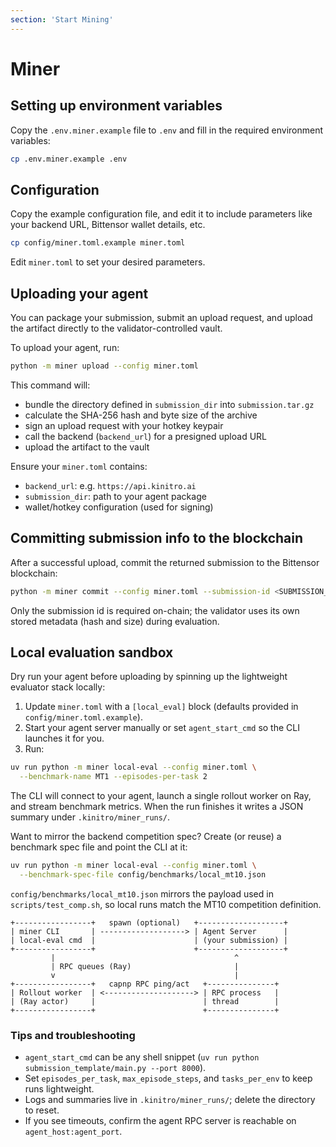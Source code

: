 ```yaml
---
section: 'Start Mining'
---
```


# Miner

## Setting up environment variables

Copy the `.env.miner.example` file to `.env` and fill in the required environment variables:

```bash
cp .env.miner.example .env
```

## Configuration

Copy the example configuration file, and edit it to include parameters like your backend URL, Bittensor wallet details, etc.

```bash
cp config/miner.toml.example miner.toml
```

Edit `miner.toml` to set your desired parameters.

## Uploading your agent

You can package your submission, submit an upload request, and upload the artifact directly to the validator-controlled vault.

To upload your agent, run:

```bash
python -m miner upload --config miner.toml
```

This command will:

- bundle the directory defined in `submission_dir` into `submission.tar.gz`
- calculate the SHA-256 hash and byte size of the archive
- sign an upload request with your hotkey keypair
- call the backend (`backend_url`) for a presigned upload URL
- upload the artifact to the vault

Ensure your `miner.toml` contains:

- `backend_url`: e.g. `https://api.kinitro.ai`
- `submission_dir`: path to your agent package
- wallet/hotkey configuration (used for signing)

## Committing submission info to the blockchain

After a successful upload, commit the returned submission to the Bittensor blockchain:

```bash
python -m miner commit --config miner.toml --submission-id <SUBMISSION_ID>
```

Only the submission id is required on-chain; the validator uses its own stored metadata (hash and size) during evaluation.

## Local evaluation sandbox

Dry run your agent before uploading by spinning up the lightweight evaluator stack locally:

1. Update `miner.toml` with a `[local_eval]` block (defaults provided in `config/miner.toml.example`).
2. Start your agent server manually or set `agent_start_cmd` so the CLI launches it for you.
3. Run:

```bash
uv run python -m miner local-eval --config miner.toml \
  --benchmark-name MT1 --episodes-per-task 2
```

The CLI will connect to your agent, launch a single rollout worker on Ray, and stream benchmark metrics. When the run finishes it writes a JSON summary under `.kinitro/miner_runs/`.

Want to mirror the backend competition spec? Create (or reuse) a benchmark spec file and point the CLI at it:

```bash
uv run python -m miner local-eval --config miner.toml \
  --benchmark-spec-file config/benchmarks/local_mt10.json
```

`config/benchmarks/local_mt10.json` mirrors the payload used in `scripts/test_comp.sh`, so local runs match the MT10 competition definition.

```
+-----------------+   spawn (optional)   +-------------------+
| miner CLI       | -------------------> | Agent Server      |
| local-eval cmd  |                      | (your submission) |
+-----------------+                      +-------------------+
         |                                        ^
         | RPC queues (Ray)                       |
         v                                        |
+-----------------+   capnp RPC ping/act   +---------------+
| Rollout worker  | <--------------------> | RPC process   |
| (Ray actor)     |                        | thread        |
+-----------------+                        +---------------+
```

### Tips and troubleshooting

- `agent_start_cmd` can be any shell snippet (`uv run python submission_template/main.py --port 8000`).
- Set `episodes_per_task`, `max_episode_steps`, and `tasks_per_env` to keep runs lightweight.
- Logs and summaries live in `.kinitro/miner_runs/`; delete the directory to reset.
- If you see timeouts, confirm the agent RPC server is reachable on `agent_host:agent_port`.

